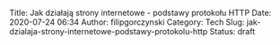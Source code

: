 Title: Jak działają strony internetowe - podstawy protokołu HTTP
Date: 2020-07-24 06:34
Author: filipgorczynski
Category: Tech
Slug: jak-dzialaja-strony-internetowe-podstawy-protokolu-http
Status: draft


